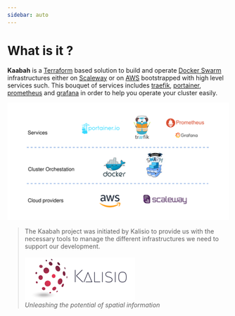 ```yaml
---
sidebar: auto
---
```


# What is it ?

<b>Kaabah</b> is a [Terraform](https://www.terraform.io/) based solution to build and operate [Docker Swarm](https://docs.docker.com/engine/swarm/) infrastructures either on [Scaleway](https://www.scaleway.com/) or on [AWS](https://aws.amazon.com) bootstrapped with high level services such. This bouquet of services includes [traefik](https://traefik.io/), [portainer](https://portainer.io/), [prometheus](https://prometheus.io/) and [grafana](https://grafana.com/) in order to help you operate your cluster easily.

![Kaabah overview](./../assets/kaabah-overview.svg)

> The Kaabah project was initiated by Kalisio to provide us with the necessary tools to manage the different infrastructures we need to support our development.<br/><br/>
[![kalisio](./../assets/kalisio-banner.png)](https://kalisio.com)<br/>
<i>Unleashing the potential of spatial information</i>